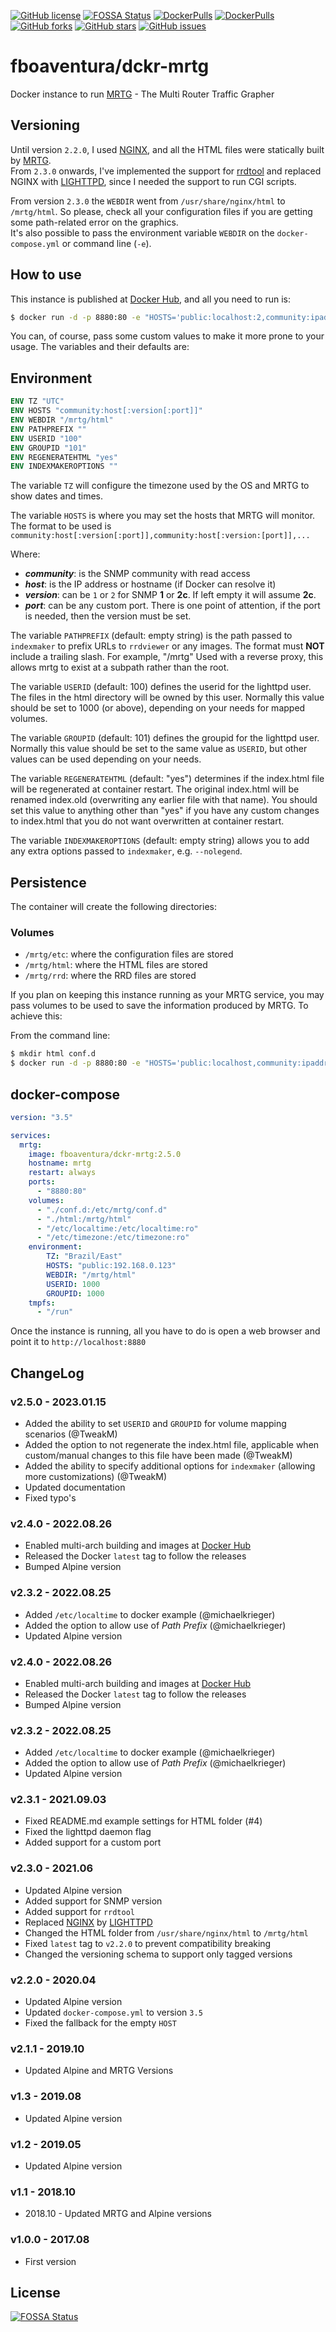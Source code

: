[![GitHub license](https://img.shields.io/github/license/fboaventura/dckr-mrtg)](https://github.com/fboaventura/dckr-mrtg/blob/master/LICENSE)
[![FOSSA Status](https://app.fossa.io/api/projects/git%2Bgithub.com%2Ffboaventura%2Fdckr-mrtg.svg?type=shield)](https://app.fossa.io/projects/git%2Bgithub.com%2Ffboaventura%2Fdckr-mrtg?ref=badge_shield)
[![DockerPulls](https://img.shields.io/docker/pulls/fboaventura/dckr-mrtg.svg)](https://hub.docker.com/r/fboaventura/dckr-mrtg)
[![DockerPulls](https://img.shields.io/docker/stars/fboaventura/dckr-mrtg.svg)](https://hub.docker.com/r/fboaventura/dckr-mrtg)
[![GitHub forks](https://img.shields.io/github/forks/fboaventura/dckr-mrtg)](https://github.com/fboaventura/dckr-mrtg/network)
[![GitHub stars](https://img.shields.io/github/stars/fboaventura/dckr-mrtg)](https://github.com/fboaventura/dckr-mrtg/stargazers)
[![GitHub issues](https://img.shields.io/github/issues/fboaventura/dckr-mrtg)](https://github.com/fboaventura/dckr-mrtg/issues)

# fboaventura/dckr-mrtg

Docker instance to run [MRTG] - The Multi Router Traffic Grapher

## Versioning

Until version `2.2.0`, I used [NGINX], and all the HTML files were statically built by [MRTG].  
From `2.3.0` onwards, I've implemented the support for [rrdtool](https://oss.oetiker.ch/rrdtool/) and 
replaced NGINX with [LIGHTTPD], since I needed the support to run CGI scripts.

From version `2.3.0` the `WEBDIR` went from `/usr/share/nginx/html` to `/mrtg/html`. 
So please, check all your configuration files if you are getting some path-related error on the graphics.  
It's also possible to pass the environment variable `WEBDIR` on the `docker-compose.yml` or command line (`-e`).

## How to use

This instance is published at [Docker Hub], and all 
you need to run is:

```bash
$ docker run -d -p 8880:80 -e "HOSTS='public:localhost:2,community:ipaddress'" fboaventura/dckr-mrtg:latest
```

You can, of course, pass some custom values to make it more prone to your usage.  The variables and 
their defaults are:

## Environment

```dockerfile
ENV TZ "UTC"
ENV HOSTS "community:host[:version[:port]]"
ENV WEBDIR "/mrtg/html"
ENV PATHPREFIX ""
ENV USERID "100"
ENV GROUPID "101"
ENV REGENERATEHTML "yes"
ENV INDEXMAKEROPTIONS ""
```

The variable `TZ` will configure the timezone used by the OS and MRTG to show dates and times.

The variable `HOSTS` is where you may set the hosts that MRTG will monitor.  The format to be used 
is `community:host[:version[:port]],community:host[:version:[port]],...`

  Where:

  * **_community_**: is the SNMP community with read access
  * **_host_**: is the IP address or hostname (if Docker can resolve it)
  * **_version_**: can be `1` or `2` for SNMP **1** or **2c**.  If left empty it will assume **2c**.
  * **_port_**: can be any custom port.  There is one point of attention, if the port is needed, then the version must be set.

The variable `PATHPREFIX` (default: empty string) is the path passed to `indexmaker` to prefix URLs to `rrdviewer` or 
any images.
 The format must **NOT** include a trailing slash.  For example, "/mrtg"
 Used with a reverse proxy, this allows mrtg to exist at a subpath rather than the root.

The variable `USERID` (default: 100) defines the userid for the lighttpd user. The files in the html directory will be owned by this user.
 Normally this value should be set to 1000 (or above), depending on your needs for mapped volumes.

The variable `GROUPID` (default: 101) defines the groupid for the lighttpd user.
 Normally this value should be set to the same value as `USERID`, but other values can be used depending on your needs.

The variable `REGENERATEHTML` (default: "yes") determines if the index.html file will be regenerated at container restart.
 The original index.html will be renamed index.old (overwriting any earlier file with that name).
 You should set this value to anything other than "yes" if you have any custom changes to index.html that you do not want overwritten at container restart.

The variable `INDEXMAKEROPTIONS` (default: empty string) allows you to add any extra options passed to `indexmaker`, e.g. `--nolegend`.

## Persistence

The container will create the following directories:

### Volumes

* `/mrtg/etc`: where the configuration files are stored
* `/mrtg/html`: where the HTML files are stored
* `/mrtg/rrd`: where the RRD files are stored

If you plan on keeping this instance running as your MRTG service, you may pass volumes 
to be used to save the information produced by MRTG.  To achieve this:

From the command line:

```bash
$ mkdir html conf.d
$ docker run -d -p 8880:80 -e "HOSTS='public:localhost,community:ipaddress'" -v `pwd`/html:/mrtg/html -v `pwd`/conf.d:/etc/mrtg/conf.d fboaventura/dckr-mrtg:latest
```

## docker-compose

```yaml
version: "3.5"

services:
  mrtg:
    image: fboaventura/dckr-mrtg:2.5.0
    hostname: mrtg
    restart: always
    ports:
      - "8880:80"
    volumes:
      - "./conf.d:/etc/mrtg/conf.d"
      - "./html:/mrtg/html"
      - "/etc/localtime:/etc/localtime:ro"
      - "/etc/timezone:/etc/timezone:ro"
    environment:
        TZ: "Brazil/East"
        HOSTS: "public:192.168.0.123"
        WEBDIR: "/mrtg/html"
        USERID: 1000
        GROUPID: 1000
    tmpfs:
      - "/run"
```

Once the instance is running, all you have to do is open a web browser and point it to `http://localhost:8880`

## ChangeLog
### v2.5.0 - 2023.01.15
- Added the ability to set `USERID` and `GROUPID` for volume mapping scenarios (@TweakM)
- Added the option to not regenerate the index.html file, applicable when custom/manual changes to this file have been made  (@TweakM)
- Added the ability to specify additional options for `indexmaker` (allowing more customizations)  (@TweakM)
- Updated documentation
- Fixed typo's

### v2.4.0 - 2022.08.26

- Enabled multi-arch building and images at [Docker Hub]
- Released the Docker `latest` tag to follow the releases
- Bumped Alpine version

### v2.3.2 - 2022.08.25

- Added `/etc/localtime` to docker example (@michaelkrieger)
- Added the option to allow use of _Path Prefix_ (@michaelkrieger)
- Updated Alpine version

### v2.4.0 - 2022.08.26

- Enabled multi-arch building and images at [Docker Hub]
- Released the Docker `latest` tag to follow the releases
- Bumped Alpine version

### v2.3.2 - 2022.08.25

- Added `/etc/localtime` to docker example (@michaelkrieger)
- Added the option to allow use of _Path Prefix_ (@michaelkrieger)
- Updated Alpine version

### v2.3.1 - 2021.09.03

- Fixed README.md example settings for HTML folder (#4)
- Fixed the lighttpd daemon flag
- Added support for a custom port

### v2.3.0 - 2021.06

- Updated Alpine version
- Added support for SNMP version
- Added support for `rrdtool`
- Replaced [NGINX] by [LIGHTTPD]
- Changed the HTML folder from `/usr/share/nginx/html` to `/mrtg/html`
- Fixed `latest` tag to `v2.2.0` to prevent compatibility breaking
- Changed the versioning schema to support only tagged versions

### v2.2.0 - 2020.04

- Updated Alpine version
- Updated `docker-compose.yml` to version `3.5`
- Fixed the fallback for the empty `HOST`

### v2.1.1 - 2019.10

- Updated Alpine and MRTG Versions

### v1.3 - 2019.08

- Updated Alpine version

### v1.2 - 2019.05

- Updated Alpine version

### v1.1 - 2018.10

- 2018.10 - Updated MRTG and Alpine versions

### v1.0.0 - 2017.08

- First version

## License
[![FOSSA Status](https://app.fossa.io/api/projects/git%2Bgithub.com%2Ffboaventura%2Fdckr-mrtg.svg?type=large)](https://app.fossa.io/projects/git%2Bgithub.com%2Ffboaventura%2Fdckr-mrtg?ref=badge_large)



[MRTG]: https://oss.oetiker.ch/mrtg/
[NGINX]: https://nginx.org
[LIGHTTPD]: http://www.lighttpd.net/
[Docker Hub]: https://hub.docker.com/r/fboaventura/dckr-mrtg/

